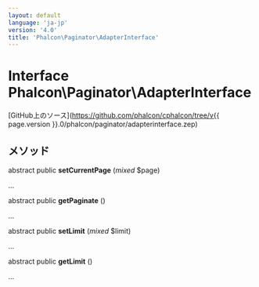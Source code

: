 ```yaml
---
layout: default
language: 'ja-jp'
version: '4.0'
title: 'Phalcon\Paginator\AdapterInterface'
---
```

# Interface **Phalcon\Paginator\AdapterInterface**

[GitHub上のソース](https://github.com/phalcon/cphalcon/tree/v{{ page.version }}.0/phalcon/paginator/adapterinterface.zep)

## メソッド

abstract public **setCurrentPage** (*mixed* $page)

...

abstract public **getPaginate** ()

...

abstract public **setLimit** (*mixed* $limit)

...

abstract public **getLimit** ()

...
